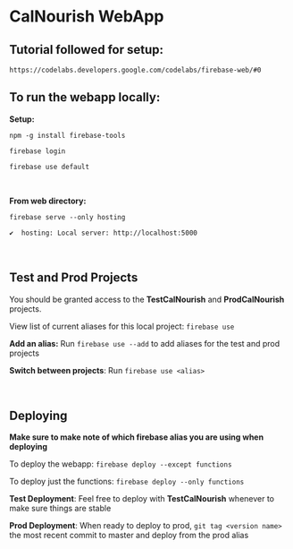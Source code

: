 # CalNourish WebApp

## Tutorial followed for setup: 
`https://codelabs.developers.google.com/codelabs/firebase-web/#0`

## To run the webapp locally:

**Setup:**

`npm -g install firebase-tools`

`firebase login`

`firebase use default`

<br>

**From web directory:** 

`firebase serve --only hosting`

`✔  hosting: Local server: http://localhost:5000`


<br>

## Test and Prod Projects
You should be granted access to the **TestCalNourish** and **ProdCalNourish** projects.

View list of current aliases for this local project: `firebase use`

**Add an alias:** Run `firebase use --add` to add aliases for the test and prod projects

**Switch between projects**: Run `firebase use <alias>`

<br>

## Deploying
**Make sure to make note of which firebase alias you are using when deploying**

To deploy the webapp: `firebase deploy --except functions`

To deploy just the functions: `firebase deploy --only functions`

**Test Deployment**: Feel free to deploy with **TestCalNourish** whenever to make sure things are stable

**Prod Deployment**: When ready to deploy to prod, `git tag <version name>` the most recent commit to master and deploy from the prod alias 



